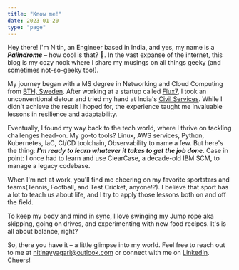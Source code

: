 ```yaml
---
title: "Know me!"
date: 2023-01-20
type: "page"
---
```


Hey there! I'm Nitin, an Engineer based in India, and yes, my name is a ***Palindrome*** – how cool is that? 🙂. In the vast expanse of the internet, this blog is my cozy nook where I share my musings on all things geeky (and sometimes not-so-geeky too!).

My journey began with a MS degree in Networking and Cloud Computing from [BTH, Sweden](https://www.bth.se/eng/). After working at a startup called [Flux7](https://us.nttdata.com/en/news/press-release/2019/december/ntt-data-services-to-acquire-flux7-an-aws-premier-consulting-partner), I took an unconventional detour and tried my hand at India's [Civil Services](https://www.bbc.com/news/world-asia-india-64316112). While I didn't achieve the result I hoped for, the experience taught me invaluable lessons in resilience and adaptability.

Eventually, I found my way back to the tech world, where I thrive on tackling challenges head-on. My go-to tools? Linux, AWS services, Python, Kubernetes, IaC, CI/CD toolchain, Observability to name a few. But here's the thing: ***I'm ready to learn whatever it takes to get the job done***. Case in point: I once had to learn and use ClearCase, a decade-old IBM SCM, to manage a legacy codebase. 

When I'm not at work, you'll find me cheering on my favorite sportstars and teams(Tennis, Football, and Test Cricket, anyone!?). I believe that sport has a lot to teach us about life, and I try to apply those lessons both on and off the field. 

To keep my body and mind in sync, I love swinging my Jump rope aka skipping, going on drives, and experimenting with new food recipes. It's is all about balance, right?

So, there you have it – a little glimpse into my world. Feel free to reach out to me at [nitinayyagari@outlook.com](mailto:nitinayyagari@outlook.com) or connect with me on [LinkedIn](https://www.linkedin.com/in/nitinayyagari/). Cheers!